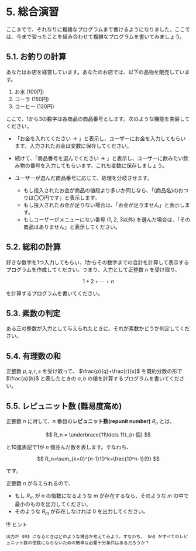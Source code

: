 # 5. 総合演習
ここまでで、それなりに複雑なプログラムまで書けるようになりました。ここでは、今まで習ったことを組み合わせて複雑なプログラムを書いてみましょう。

## 5.1. お釣りの計算
あなたはお店を経営しています。あなたのお店では、以下の品物を販売しています。

1. お水 (100円)
2. コーラ (150円)
3. コーヒー (120円)

ここで、1から3の数字は各商品の商品番号とします。次のような機能を実装してください。

- 「お金を入れてください -> 」と表示し、ユーザーにお金を入力してもらいます。入力されたお金は変数に保存してください。

- 続けて、「商品番号を選んでください -> 」と表示し、ユーザーに飲みたい飲み物の番号を入力してもらいます。これも変数に保存しましょう。

- ユーザーが選んだ商品番号に応じて、処理を分岐させます。
    - もし投入されたお金が商品の値段より多いか同じなら、「(商品名)のおつりは〇〇円です」と表示します。
    - もし投入されたお金が足りない場合は、「お金が足りません」と表示します。
    - もしユーザーがメニューにない番号 (1, 2, 3以外) を選んだ場合は、「その商品はありません」と表示してください。

## 5.2. 総和の計算
好きな数字を1つ入力してもらい、1からその数字までの合計を計算して表示するプログラムを作成してください。つまり、入力として正整数 $n$ を受け取り、

$$
1+2+\cdots+n
$$

を計算するプログラムを書いてください。

## 5.3. 素数の判定
ある正の整数が入力として与えられたときに、それが素数かどうか判定してください。

## 5.4. 有理数の和
正整数 $p,q,r,s$ を受け取って、 $\frac{p}{q}+\frac{r}{s}$ を既約分数の形で $\frac{a}{b}$ と表したときの $a, b$ の値を計算するプログラムを書いてください。

## 5.5. レピュニット数 (難易度高め)
正整数 $n$ に対して、$n$ 番目の**レピュニット数(repunit number)** $R_n$ とは、

$$
R_n = \underbrace{11\ldots 11}_{n 個}
$$

と10進表記で1が $n$ 個並んだ数を表します。すなわち、

$$
R_n=\sum_{k=0}^{n-1}10^k=\frac{10^n-1}{9}
$$

です。


正整数 $n$ が与えられるので、
- もし $R_m$ が $n$ の倍数になるような $m$ が存在するなら、そのような $m$ の中で最小のものを出力してください。
- そのような $R_m$ が存在しなければ $0$ を出力してください。

!!! ヒント

    出力が $0$ になるときはどのような場合か考えてみよう。すなわち、 $n$ がすべてのレピュニット数の倍数にならないための簡単な必要十分条件はあるだろうか？